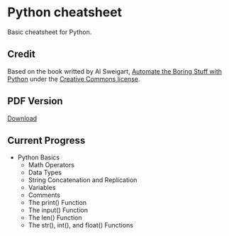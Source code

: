# Python cheatsheet

Basic cheatsheet for Python.

## Credit

Based on the book writted by Al Sweigart, [Automate the Boring Stuff with Python](https://automatetheboringstuff.com/) under the [Creative Commons license](https://creativecommons.org/licenses/by-nc-sa/3.0/).

## PDF Version

[Download](https://github.com/wilfredinni/Python-cheatsheet/raw/master/python_cheat_sheet.pdf)

## Current Progress

- Python Basics
    - Math Operators
    - Data Types
    - String Concatenation and Replication
    - Variables
    - Comments
    - The print() Function
    - The input() Function
    - The len() Function
    - The str(), int(), and float() Functions
